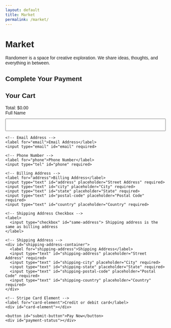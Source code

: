 ```yaml
---
layout: default
title: Market
permalink: /market/
---
```


# Market

Randomerr is a space for creative exploration. We share ideas, thoughts, and everything in between.

<script src="https://js.stripe.com/v3/"></script>
<style>
  body { font-family: Arial, sans-serif; }
  #payment-form { max-width: 600px; margin: auto; }
  input, button { display: block; width: 100%; margin: 10px 0; padding: 10px; }
  #card-element { border: 1px solid #ccc; padding: 10px; border-radius: 4px; }
  .error { color: red; }
  .success { color: green; }
</style>

<h2>Complete Your Payment</h2>

<main class="checkout-container">
  <section id="cart-summary">
    <h2>Your Cart</h2>
    <div id="cart-items">
      <!-- Cart items will be dynamically populated here -->
    </div>
    <div class="checkout-summary">
      <div id="cart-total">Total: $0.00</div>
    </div>
  </section>

  <form id="payment-form">
    <!-- Cardholder's Name -->
    <label for="name">Full Name</label>
    <input type="text" id="name" required>

    <!-- Email Address -->
    <label for="email">Email Address</label>
    <input type="email" id="email" required>

    <!-- Phone Number -->
    <label for="phone">Phone Number</label>
    <input type="tel" id="phone" required>

    <!-- Billing Address -->
    <label for="address">Billing Address</label>
    <input type="text" id="address" placeholder="Street Address" required>
    <input type="text" id="city" placeholder="City" required>
    <input type="text" id="state" placeholder="State" required>
    <input type="text" id="postal-code" placeholder="Postal Code" required>
    <input type="text" id="country" placeholder="Country" required>

    <!-- Shipping Address Checkbox -->
    <label>
      <input type="checkbox" id="same-address"> Shipping address is the same as billing address
    </label>

    <!-- Shipping Address -->
    <div id="shipping-address-container">
      <label for="shipping-address">Shipping Address</label>
      <input type="text" id="shipping-address" placeholder="Street Address" required>
      <input type="text" id="shipping-city" placeholder="City" required>
      <input type="text" id="shipping-state" placeholder="State" required>
      <input type="text" id="shipping-postal-code" placeholder="Postal Code" required>
      <input type="text" id="shipping-country" placeholder="Country" required>
    </div>

    <!-- Stripe Card Element -->
    <label for="card-element">Credit or debit card</label>
    <div id="card-element"></div>

    <button id="submit-button">Pay Now</button>
    <div id="payment-status"></div>
  </form>
</main>

<script>
document.addEventListener("DOMContentLoaded", async () => {
  const stripe = Stripe('pk_test_51PulULDDaepf7cjiBCJQ4wxoptuvOfsdiJY6tvKxW3uXZsMUome7vfsIORlSEZiaG4q20ZLSqEMiBIuHi7Fsy9dP00nytmrtYb'); // Use your publishable key
  const form = document.getElementById("payment-form");
  const submitButton = document.getElementById("submit-button");
  const paymentStatus = document.getElementById("payment-status");
  const sameAddressCheckbox = document.getElementById("same-address");
  const shippingAddressContainer = document.getElementById("shipping-address-container");

  // Mount the Stripe Elements card UI
  const elements = stripe.elements();
  const card = elements.create("card");
  card.mount("#card-element");

  // Handle shipping address same as billing
  sameAddressCheckbox.addEventListener("change", () => {
    const isChecked = sameAddressCheckbox.checked;
    shippingAddressContainer.style.display = isChecked ? "none" : "block";
    if (isChecked) {
      document.getElementById("shipping-address").value = document.getElementById("address").value;
      document.getElementById("shipping-city").value = document.getElementById("city").value;
      document.getElementById("shipping-state").value = document.getElementById("state").value;
      document.getElementById("shipping-postal-code").value = document.getElementById("postal-code").value;
      document.getElementById("shipping-country").value = document.getElementById("country").value;
    }
  });

  // Retrieve cart items
  const cartItems = JSON.parse(localStorage.getItem("cartItems")) || [];
  let total = 0;

  // Handle payment submission
form.addEventListener("submit", async (event) => {
  event.preventDefault();
  submitButton.disabled = true;
  paymentStatus.textContent = "";


  const totalInput = document.getElementById('total').value;
  const name = document.getElementById("name").value;
  const email = document.getElementById("email").value;
  const phone = document.getElementById("phone").value;
  const address = {
    line1: document.getElementById("address").value,
    city: document.getElementById("city").value,
    state: document.getElementById("state").value,
    postal_code: document.getElementById("postal-code").value,
    country: document.getElementById("country").value
  };
  const shippingAddress = sameAddressCheckbox.checked ? address : {
    line1: document.getElementById("shipping-address").value,
    city: document.getElementById("shipping-city").value,
    state: document.getElementById("shipping-state").value,
    postal_code: document.getElementById("shipping-postal-code").value,
    country: document.getElementById("shipping-country").value
  };


   // Ensure total is parsed as a floating-point number
    const total = parseFloat(totalInput);
    if (isNaN(total)) {
      throw new Error("Invalid total value");
    }

  // Calculate total in cents (Stripe expects amount in cents)
  const totalInCents = Math.round(total * 100); // Ensure 'total' is in dollars

   // Logging values for diagnostic purposes
    console.log('Total (in dollars):', total);      // Log total in dollars
    console.log('Total (in cents):', totalInCents); // Log total in cents

  try {
    const response = await fetch('https://backend-github-io.vercel.app/api/create-payment-intent', {
      method: 'POST',
      headers: { 'Content-Type': 'application/json' },
      body: JSON.stringify({
        amount: totalInCents, // Stripe expects the amount in cents
        email: email,
        phone: phone,
        name: name,
        address: address,
        shippingAddress: shippingAddress,
        cartItems: cartItems // Include cart items in the payload
      })
    });

    if (!response.ok) {
      throw new Error('Failed to create payment intent');
    }

    const data = await response.json();
    const result = await stripe.confirmCardPayment(data.clientSecret, {
      payment_method: {
        card: card,
        billing_details: { name: name, email: email, phone: phone, address: address }
      },
    });

    if (result.error) {
      paymentStatus.textContent = `Error: ${result.error.message}`;
      paymentStatus.classList.add('error');
    } else if (result.paymentIntent.status === 'succeeded') {
      localStorage.setItem("purchasedItems", JSON.stringify(cartItems));
      localStorage.removeItem("cartItems");
      window.location.href = "https://m-cochran.github.io/Randomerr/thank-you/";
    }
  } catch (error) {
    paymentStatus.textContent = `Error: ${error.message}`;
    paymentStatus.classList.add('error');
  } finally {
    submitButton.disabled = false;
  }
});


  // Cart functionality
  const cartItemsContainer = document.getElementById("cart-items");
  const cartTotal = document.getElementById("cart-total");

  if (cartItems.length === 0) {
    cartItemsContainer.innerHTML = "<p>Your cart is empty.</p>";
    cartTotal.textContent = "Total: $0.00";
    return;
  }

  function renderCart() {
    cartItemsContainer.innerHTML = "";
    total = 0;
    cartItems.forEach((item, index) => {
      const itemDiv = document.createElement("div");
      itemDiv.className = "cart-item";
      itemDiv.innerHTML = `
        <img src="${item.image}" alt="${item.name}">
        <div class="cart-item-details">
          <div>${item.name}</div>
          <div>Price: $${item.price}</div>
        </div>
        <div class="cart-item-actions">
          <button class="btn-decrease" data-index="${index}">-</button>
          <input type="text" value="${item.quantity}" class="item-quantity" readonly>
          <button class="btn-increase" data-index="${index}">+</button>
          <button class="btn-remove" data-index="${index}">Remove</button>
        </div>
      `;
      cartItemsContainer.appendChild(itemDiv);

      total += item.price * item.quantity;
    });

    cartTotal.textContent = `Total: $${total.toFixed(2)}`;
  }

  // Render the cart on load
  renderCart();

  // Update quantity and remove functionality
  cartItemsContainer.addEventListener("click", (event) => {
    const index = event.target.getAttribute("data-index");
    if (event.target.classList.contains("btn-increase")) {
      cartItems[index].quantity++;
    } else if (event.target.classList.contains("btn-decrease") && cartItems[index].quantity > 1) {
      cartItems[index].quantity--;
    } else if (event.target.classList.contains("btn-remove")) {
      cartItems.splice(index, 1);
    }
    localStorage.setItem("cartItems", JSON.stringify(cartItems));
    renderCart();
  });
});
</script>
